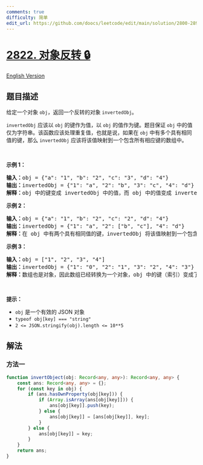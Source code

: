 ```yaml
---
comments: true
difficulty: 简单
edit_url: https://github.com/doocs/leetcode/edit/main/solution/2800-2899/2822.Inversion%20of%20Object/README.md
---
```


<!-- problem:start -->

# [2822. 对象反转 🔒](https://leetcode.cn/problems/inversion-of-object)

[English Version](/solution/2800-2899/2822.Inversion%20of%20Object/README_EN.md)

## 题目描述

<!-- description:start -->

<p>给定一个对象 <code>obj</code>，返回一个反转的对象 <code>invertedObj</code>。</p>

<p><code>invertedObj</code> 应该以 <code>obj</code> 的键作为值，以 <code>obj</code> 的值作为键。题目保证 <code>obj</code> 中的值仅为字符串。该函数应该处理重复值，也就是说，如果在 <code>obj</code> 中有多个具有相同值的键，那么 <code>invertedObj</code> 应该将该值映射到一个包含所有相应键的数组中。</p>

<p>&nbsp;</p>

<p><strong class="example">示例 1：</strong></p>

<pre>
<b>输入：</b>obj = {"a": "1", "b": "2", "c": "3", "d": "4"}
<b>输出：</b>invertedObj = {"1": "a", "2": "b", "3": "c", "4": "d"}
<b>解释：</b>obj 中的键变成 invertedObj 中的值，而 obj 中的值变成 invertedObj 中的键。
</pre>

<p><strong class="example">示例 2：</strong></p>

<pre>
<b>输入：</b>obj = {"a": "1", "b": "2", "c": "2", "d": "4"}
<b>输出：</b>invertedObj = {"1": "a", "2": ["b", "c"], "4": "d"}
<b>解释：</b>在 obj 中有两个具有相同值的键，invertedObj 将该值映射到一个包含所有对应键的数组中。</pre>

<p><strong class="example">示例 3：</strong></p>

<pre>
<b>输入：</b>obj = ["1", "2", "3", "4"]
<b>输出：</b>invertedObj = {"1": "0", "2": "1", "3": "2", "4": "3"}
<b>解释：</b>数组也是对象，因此数组已经转换为一个对象，obj 中的键（索引）变成了 invertedObj 中的值，而 obj 中的值变成了 invertedObj 中的键。
</pre>

<p>&nbsp;</p>

<p><strong>提示：</strong></p>

<ul>
	<li><code>obj</code> 是一个有效的 JSON 对象</li>
	<li><code>typeof obj[key] === "string"</code></li>
	<li><code>2 &lt;= JSON.stringify(obj).length &lt;= 10**5</code></li>
</ul>

<!-- description:end -->

## 解法

<!-- solution:start -->

### 方法一

<!-- tabs:start -->

```ts
function invertObject(obj: Record<any, any>): Record<any, any> {
    const ans: Record<any, any> = {};
    for (const key in obj) {
        if (ans.hasOwnProperty(obj[key])) {
            if (Array.isArray(ans[obj[key]])) {
                ans[obj[key]].push(key);
            } else {
                ans[obj[key]] = [ans[obj[key]], key];
            }
        } else {
            ans[obj[key]] = key;
        }
    }
    return ans;
}
```

<!-- tabs:end -->

<!-- solution:end -->

<!-- problem:end -->
